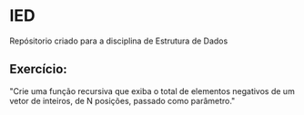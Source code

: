 # IED

Repósitorio criado para a disciplina de Estrutura de Dados

## Exercício:
"Crie uma função recursiva que exiba o total de elementos negativos de um vetor de inteiros,
de N posições, passado como parâmetro."
